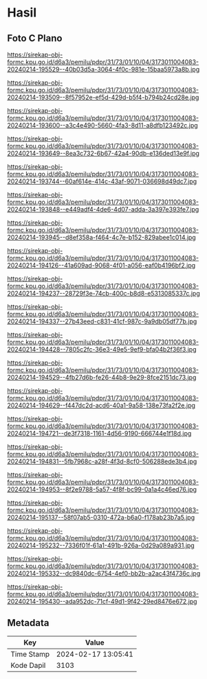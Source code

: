 # Hasil

## Foto C Plano

https://sirekap-obj-formc.kpu.go.id/d6a3/pemilu/pdpr/31/73/01/10/04/3173011004083-20240214-195529--40b03d5a-3064-4f0c-981e-15baa5973a8b.jpg

https://sirekap-obj-formc.kpu.go.id/d6a3/pemilu/pdpr/31/73/01/10/04/3173011004083-20240214-193509--8f57952e-ef5d-429d-b5f4-b794b24cd28e.jpg

https://sirekap-obj-formc.kpu.go.id/d6a3/pemilu/pdpr/31/73/01/10/04/3173011004083-20240214-193600--a3c4e490-5660-4fa3-8d11-a8dfb123492c.jpg

https://sirekap-obj-formc.kpu.go.id/d6a3/pemilu/pdpr/31/73/01/10/04/3173011004083-20240214-193649--8ea3c732-6b67-42a4-90db-e136ded13e9f.jpg

https://sirekap-obj-formc.kpu.go.id/d6a3/pemilu/pdpr/31/73/01/10/04/3173011004083-20240214-193744--60af614e-414c-43af-9071-036698d49dc7.jpg

https://sirekap-obj-formc.kpu.go.id/d6a3/pemilu/pdpr/31/73/01/10/04/3173011004083-20240214-193848--e449adf4-4de6-4d07-adda-3a397e393fe7.jpg

https://sirekap-obj-formc.kpu.go.id/d6a3/pemilu/pdpr/31/73/01/10/04/3173011004083-20240214-193945--d8ef358a-f464-4c7e-b152-829abee1c014.jpg

https://sirekap-obj-formc.kpu.go.id/d6a3/pemilu/pdpr/31/73/01/10/04/3173011004083-20240214-194126--41a609ad-9068-4f01-a056-eaf0b4196bf2.jpg

https://sirekap-obj-formc.kpu.go.id/d6a3/pemilu/pdpr/31/73/01/10/04/3173011004083-20240214-194237--28729f3e-74cb-400c-b8d8-e5313085337c.jpg

https://sirekap-obj-formc.kpu.go.id/d6a3/pemilu/pdpr/31/73/01/10/04/3173011004083-20240214-194337--27b43eed-c831-41cf-987c-9a9db05df77b.jpg

https://sirekap-obj-formc.kpu.go.id/d6a3/pemilu/pdpr/31/73/01/10/04/3173011004083-20240214-194428--7805c2fc-36e3-49e5-9ef9-bfa04b2f36f3.jpg

https://sirekap-obj-formc.kpu.go.id/d6a3/pemilu/pdpr/31/73/01/10/04/3173011004083-20240214-194529--4fb27d6b-fe26-44b8-9e29-8fce2151dc73.jpg

https://sirekap-obj-formc.kpu.go.id/d6a3/pemilu/pdpr/31/73/01/10/04/3173011004083-20240214-194629--f447dc2d-acd6-40a1-9a58-138e73fa2f2e.jpg

https://sirekap-obj-formc.kpu.go.id/d6a3/pemilu/pdpr/31/73/01/10/04/3173011004083-20240214-194721--de3f7318-1161-4d56-9190-666744e1f18d.jpg

https://sirekap-obj-formc.kpu.go.id/d6a3/pemilu/pdpr/31/73/01/10/04/3173011004083-20240214-194831--5fb7968c-a28f-4f3d-8cf0-506288ede3b4.jpg

https://sirekap-obj-formc.kpu.go.id/d6a3/pemilu/pdpr/31/73/01/10/04/3173011004083-20240214-194953--8f2e9788-5a57-4f8f-bc99-0a1a4c46ed76.jpg

https://sirekap-obj-formc.kpu.go.id/d6a3/pemilu/pdpr/31/73/01/10/04/3173011004083-20240214-195137--58f07ab5-0310-472a-b6a0-f178ab23b7a5.jpg

https://sirekap-obj-formc.kpu.go.id/d6a3/pemilu/pdpr/31/73/01/10/04/3173011004083-20240214-195232--7336f01f-61a1-491b-926a-0d29a089a931.jpg

https://sirekap-obj-formc.kpu.go.id/d6a3/pemilu/pdpr/31/73/01/10/04/3173011004083-20240214-195332--dc9840dc-6754-4ef0-bb2b-a2ac43f4736c.jpg

https://sirekap-obj-formc.kpu.go.id/d6a3/pemilu/pdpr/31/73/01/10/04/3173011004083-20240214-195430--ada952dc-71cf-49d1-9f42-29ed8476e672.jpg


## Metadata

| Key        | Value               |
| ---------- | ------------------- |
| Time Stamp | 2024-02-17 13:05:41 |
| Kode Dapil | 3103                |



